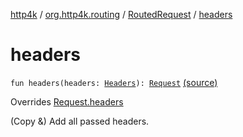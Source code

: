 [http4k](../../index.md) / [org.http4k.routing](../index.md) / [RoutedRequest](index.md) / [headers](./headers.md)

# headers

`fun headers(headers: `[`Headers`](../../org.http4k.core/-headers.md)`): `[`Request`](../../org.http4k.core/-request/index.md) [(source)](https://github.com/http4k/http4k/blob/master/http4k-core/src/main/kotlin/org/http4k/routing/routing.kt#L122)

Overrides [Request.headers](../../org.http4k.core/-request/headers.md)

(Copy &amp;) Add all passed headers.


